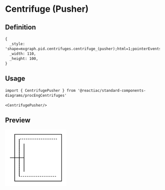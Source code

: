 # Centrifuge (Pusher)

## Definition

```
{
  _style: 'shape=mxgraph.pid.centrifuges.centrifuge_(pusher);html=1;pointerEvents=1;align=center;verticalLabelPosition=bottom;verticalAlign=top;dashed=0;',
  _width: 110,
  _height: 100,
}
```

## Usage

```
import { CentrifugePusher } from '@reactiac/standard-components-diagrams/procEngCentrifuges'

<CentrifugePusher/>
```

## Preview

<img src="./centrifuge-pusher.png" width="200"/>
